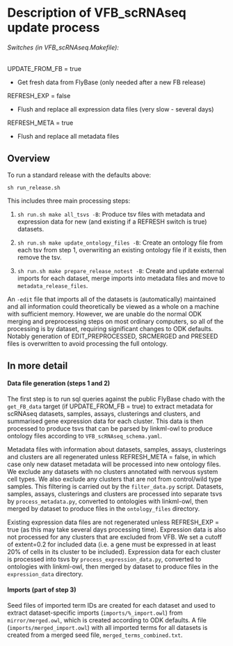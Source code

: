 # Description of VFB_scRNAseq update process 

###### Switches (in VFB_scRNAseq.Makefile):

UPDATE_FROM_FB = true
 - Get fresh data from FlyBase (only needed after a new FB release)

REFRESH_EXP = false
 - Flush and replace all expression data files (very slow - several days)
 
REFRESH_META = true
 - Flush and replace all metadata files

## Overview

To run a standard release with the defaults above:

`sh run_release.sh`

This includes three main processing steps:
1. `sh run.sh make all_tsvs -B`:
Produce tsv files with metadata and expression data for new (and existing if a REFRESH switch is true) datasets.

2. `sh run.sh make update_ontology_files -B`:
Create an ontology file from each tsv from step 1, overwriting an existing ontology file if it exists, then remove the tsv.


3. `sh run.sh make prepare_release_notest -B`:
Create and update external imports for each dataset, merge imports into metadata files and move to `metadata_release_files`.


An `-edit` file that imports all of the datasets is (automatically) maintained and all information could theoretically be viewed as a whole on a machine with sufficient memory. However, we are unable do the normal ODK merging and preprocessing steps on most ordinary computers, so all of the processing is by dataset, requiring significant changes to ODK defaults. Notably generation of EDIT_PREPROCESSED, SRCMERGED and PRESEED files is overwritten to avoid processing the full ontology.

## In more detail

#### Data file generation (steps 1 and 2)

The first step is to run sql queries against the public FlyBase chado with the `get_FB_data` target (if UPDATE_FROM_FB = true) to extract metadata for scRNAseq datasets, samples, assays, clusterings and clusters, and summarised gene expression data for each cluster.
This data is then processed to produce tsvs that can be parsed by linkml-owl to produce ontology files according to `VFB_scRNAseq_schema.yaml`.

Metadata files with information about datasets, samples, assays, clusterings and clusters are all regenerated unless REFRESH_META = false, in which case only new dataset metadata will be processed into new ontology files. We exclude any datasets with no clusters annotated with nervous system cell types. We also exclude any clusters that are not from control/wild type samples. This filtering is carried out by the `filter_data.py` script.
Datasets, samples, assays, clusterings and clusters are processed into separate tsvs by `process_metadata.py`, converted to ontologies with linkml-owl, then merged by dataset to produce files in the `ontology_files` directory.

Existing expression data files are not regenerated unless REFRESH_EXP = true (as this may take several days processing time). Expression data is also not processed for any clusters that are excluded from VFB. We set a cutoff of extent=0.2 for included data (i.e. a gene must be expressed in at least 20% of cells in its cluster to be included).
Expression data for each cluster is processed into tsvs by `process_expression_data.py`, converted to ontologies with linkml-owl, then merged by dataset to produce files in the `expression_data` directory.


#### Imports (part of step 3)

 Seed files of imported term IDs are created for each dataset and used to extract dataset-specific imports (`imports/%_import.owl`) from `mirror/merged.owl`, which is created according to ODK defaults. A file (`imports/merged_import.owl`) with all imported terms for all datasets is created from a merged seed file, `merged_terms_combined.txt`.
